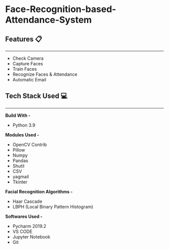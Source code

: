 # Face-Recognition-based-Attendance-System


## Features :clipboard:
---------------------------
* Check Camera
* Capture Faces
* Train Faces
* Recognize Faces & Attendance
* Automatic Email


## Tech Stack Used :computer:
--------------------------
**Build With -** 
* Python 3.9

**Modules Used -**

* OpenCV Contrib
* Pillow
* Numpy
* Pandas
* Shutil
* CSV
* yagmail
* Tkinter

**Facial Recognition Algorithms -**
* Haar Cascade
* LBPH (Local Binary Pattern Histogram)

**Softwares Used -**
* Pycharm 2019.2
* VS CODE 
* Jupyter Notebook
* Git
